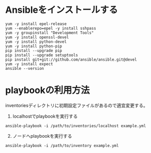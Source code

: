 # Ansibleをインストールする
   
``` 
yum -y install epel-release
yum --enablerepo=epel -y install sshpass
yum -y groupinstall "Development Tools"
yum -y install openssl-devel
yum -y install python-devel
yum -y install python-pip
pip install --upgrade pip
pip install --upgrade setuptools
pip install git+git://github.com/ansible/ansible.git@devel
yum -y install expect
ansible --version
```

# playbookの利用方法

inventoriesディレクトリに初期設定ファイルがあるので適宜変更する。


1. localhostでplaybookを実行する

```    
ansible-playbook -i /path/to/inventories/localhost example.yml
```


2. ノードへplaybookを実行する

``` 
ansible-playbook -i /path/to/inventory example.yml
```
